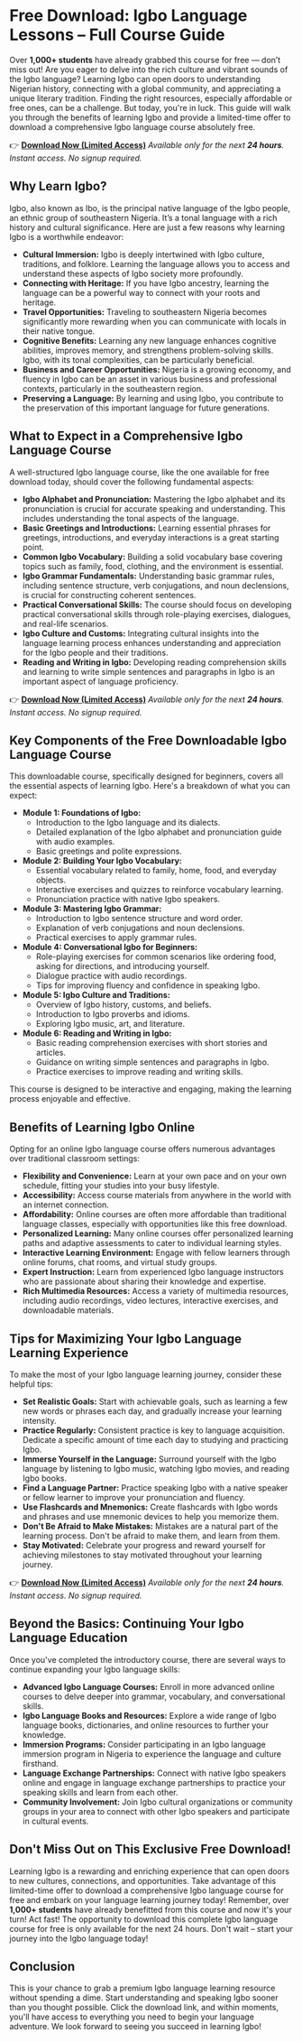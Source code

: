 # Free Download: Igbo Language Lessons – Full Course Guide

Over **1,000+ students** have already grabbed this course for free — don’t miss out!
Are you eager to delve into the rich culture and vibrant sounds of the Igbo language? Learning Igbo can open doors to understanding Nigerian history, connecting with a global community, and appreciating a unique literary tradition. Finding the right resources, especially affordable or free ones, can be a challenge. But today, you're in luck. This guide will walk you through the benefits of learning Igbo and provide a limited-time offer to download a comprehensive Igbo language course absolutely free.

👉 [**Download Now (Limited Access)**](https://udemywork.com/igbo-language-lessons)
_Available only for the next **24 hours**. Instant access. No signup required._

## Why Learn Igbo?

Igbo, also known as Ibo, is the principal native language of the Igbo people, an ethnic group of southeastern Nigeria. It’s a tonal language with a rich history and cultural significance. Here are just a few reasons why learning Igbo is a worthwhile endeavor:

*   **Cultural Immersion:** Igbo is deeply intertwined with Igbo culture, traditions, and folklore. Learning the language allows you to access and understand these aspects of Igbo society more profoundly.
*   **Connecting with Heritage:** If you have Igbo ancestry, learning the language can be a powerful way to connect with your roots and heritage.
*   **Travel Opportunities:** Traveling to southeastern Nigeria becomes significantly more rewarding when you can communicate with locals in their native tongue.
*   **Cognitive Benefits:** Learning any new language enhances cognitive abilities, improves memory, and strengthens problem-solving skills. Igbo, with its tonal complexities, can be particularly beneficial.
*   **Business and Career Opportunities:** Nigeria is a growing economy, and fluency in Igbo can be an asset in various business and professional contexts, particularly in the southeastern region.
*   **Preserving a Language:** By learning and using Igbo, you contribute to the preservation of this important language for future generations.

## What to Expect in a Comprehensive Igbo Language Course

A well-structured Igbo language course, like the one available for free download today, should cover the following fundamental aspects:

*   **Igbo Alphabet and Pronunciation:** Mastering the Igbo alphabet and its pronunciation is crucial for accurate speaking and understanding. This includes understanding the tonal aspects of the language.
*   **Basic Greetings and Introductions:** Learning essential phrases for greetings, introductions, and everyday interactions is a great starting point.
*   **Common Igbo Vocabulary:** Building a solid vocabulary base covering topics such as family, food, clothing, and the environment is essential.
*   **Igbo Grammar Fundamentals:** Understanding basic grammar rules, including sentence structure, verb conjugations, and noun declensions, is crucial for constructing coherent sentences.
*   **Practical Conversational Skills:** The course should focus on developing practical conversational skills through role-playing exercises, dialogues, and real-life scenarios.
*   **Igbo Culture and Customs:** Integrating cultural insights into the language learning process enhances understanding and appreciation for the Igbo people and their traditions.
*   **Reading and Writing in Igbo:** Developing reading comprehension skills and learning to write simple sentences and paragraphs in Igbo is an important aspect of language proficiency.

👉 [**Download Now (Limited Access)**](https://udemywork.com/igbo-language-lessons)
_Available only for the next **24 hours**. Instant access. No signup required._

## Key Components of the Free Downloadable Igbo Language Course

This downloadable course, specifically designed for beginners, covers all the essential aspects of learning Igbo. Here's a breakdown of what you can expect:

*   **Module 1: Foundations of Igbo:**
    *   Introduction to the Igbo language and its dialects.
    *   Detailed explanation of the Igbo alphabet and pronunciation guide with audio examples.
    *   Basic greetings and polite expressions.
*   **Module 2: Building Your Igbo Vocabulary:**
    *   Essential vocabulary related to family, home, food, and everyday objects.
    *   Interactive exercises and quizzes to reinforce vocabulary learning.
    *   Pronunciation practice with native Igbo speakers.
*   **Module 3: Mastering Igbo Grammar:**
    *   Introduction to Igbo sentence structure and word order.
    *   Explanation of verb conjugations and noun declensions.
    *   Practical exercises to apply grammar rules.
*   **Module 4: Conversational Igbo for Beginners:**
    *   Role-playing exercises for common scenarios like ordering food, asking for directions, and introducing yourself.
    *   Dialogue practice with audio recordings.
    *   Tips for improving fluency and confidence in speaking Igbo.
*   **Module 5: Igbo Culture and Traditions:**
    *   Overview of Igbo history, customs, and beliefs.
    *   Introduction to Igbo proverbs and idioms.
    *   Exploring Igbo music, art, and literature.
*   **Module 6: Reading and Writing in Igbo:**
    *   Basic reading comprehension exercises with short stories and articles.
    *   Guidance on writing simple sentences and paragraphs in Igbo.
    *   Practice exercises to improve reading and writing skills.

This course is designed to be interactive and engaging, making the learning process enjoyable and effective.

## Benefits of Learning Igbo Online

Opting for an online Igbo language course offers numerous advantages over traditional classroom settings:

*   **Flexibility and Convenience:** Learn at your own pace and on your own schedule, fitting your studies into your busy lifestyle.
*   **Accessibility:** Access course materials from anywhere in the world with an internet connection.
*   **Affordability:** Online courses are often more affordable than traditional language classes, especially with opportunities like this free download.
*   **Personalized Learning:** Many online courses offer personalized learning paths and adaptive assessments to cater to individual learning styles.
*   **Interactive Learning Environment:** Engage with fellow learners through online forums, chat rooms, and virtual study groups.
*   **Expert Instruction:** Learn from experienced Igbo language instructors who are passionate about sharing their knowledge and expertise.
*   **Rich Multimedia Resources:** Access a variety of multimedia resources, including audio recordings, video lectures, interactive exercises, and downloadable materials.

## Tips for Maximizing Your Igbo Language Learning Experience

To make the most of your Igbo language learning journey, consider these helpful tips:

*   **Set Realistic Goals:** Start with achievable goals, such as learning a few new words or phrases each day, and gradually increase your learning intensity.
*   **Practice Regularly:** Consistent practice is key to language acquisition. Dedicate a specific amount of time each day to studying and practicing Igbo.
*   **Immerse Yourself in the Language:** Surround yourself with the Igbo language by listening to Igbo music, watching Igbo movies, and reading Igbo books.
*   **Find a Language Partner:** Practice speaking Igbo with a native speaker or fellow learner to improve your pronunciation and fluency.
*   **Use Flashcards and Mnemonics:** Create flashcards with Igbo words and phrases and use mnemonic devices to help you memorize them.
*   **Don't Be Afraid to Make Mistakes:** Mistakes are a natural part of the learning process. Don't be afraid to make them, and learn from them.
*   **Stay Motivated:** Celebrate your progress and reward yourself for achieving milestones to stay motivated throughout your learning journey.

👉 [**Download Now (Limited Access)**](https://udemywork.com/igbo-language-lessons)
_Available only for the next **24 hours**. Instant access. No signup required._

## Beyond the Basics: Continuing Your Igbo Language Education

Once you've completed the introductory course, there are several ways to continue expanding your Igbo language skills:

*   **Advanced Igbo Language Courses:** Enroll in more advanced online courses to delve deeper into grammar, vocabulary, and conversational skills.
*   **Igbo Language Books and Resources:** Explore a wide range of Igbo language books, dictionaries, and online resources to further your knowledge.
*   **Immersion Programs:** Consider participating in an Igbo language immersion program in Nigeria to experience the language and culture firsthand.
*   **Language Exchange Partnerships:** Connect with native Igbo speakers online and engage in language exchange partnerships to practice your speaking skills and learn from each other.
*   **Community Involvement:** Join Igbo cultural organizations or community groups in your area to connect with other Igbo speakers and participate in cultural events.

## Don't Miss Out on This Exclusive Free Download!

Learning Igbo is a rewarding and enriching experience that can open doors to new cultures, connections, and opportunities. Take advantage of this limited-time offer to download a comprehensive Igbo language course for free and embark on your language learning journey today! Remember, over **1,000+ students** have already benefitted from this course and now it's your turn! Act fast! The opportunity to download this complete Igbo language course for free is only available for the next 24 hours. Don't wait – start your journey into the Igbo language today!

## Conclusion

This is your chance to grab a premium Igbo language learning resource without spending a dime. Start understanding and speaking Igbo sooner than you thought possible. Click the download link, and within moments, you'll have access to everything you need to begin your language adventure. We look forward to seeing you succeed in learning Igbo!
